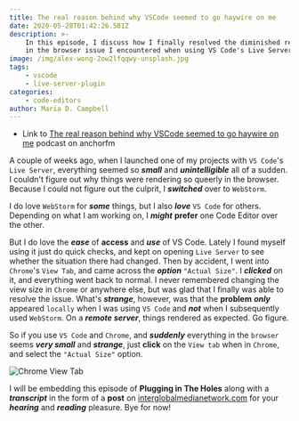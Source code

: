 ```yaml
---
title: The real reason behind why VSCode seemed to go haywire on me
date: 2020-05-28T01:42:26.581Z
description: >-
    In this episode, I discuss how I finally resolved the diminished rendering
    in the browser issue I encountered when using VS Code's Live Server.
image: /img/alex-wong-2ow2lfqqwy-unsplash.jpg
tags:
    - vscode
    - live-server-plugin
categories:
    - code-editors
author: Maria D. Campbell
---
```


-   Link to
    [The real reason behind why VSCode seemed to go haywire on me](https://anchor.fm/maria-campbell/episodes/The-real-reason-behind-why-VSCode-seemed-to-go-haywire-on-me-eeljsi)
    podcast on anchorfm

A couple of weeks ago, when I launched one of my projects with `VS Code`'s
`Live Server`, everything seemed so **_small_** and **_unintelligible_** all of
a sudden. I couldn't figure out why things were rendering so queerly in the
browser. Because I could not figure out the culprit, I **_switched_** over to
`WebStorm`.

I do love `WebStorm` for **_some_** things, but I also **_love_** `VS Code` for
others. Depending on what I am working on, I **_might_** **prefer** one Code
Editor over the other.

But I do love the **_ease_** of **access** and **_use_** of VS Code. Lately I
found myself using it just do quick checks, and kept on opening `Live Server` to
see whether the situation there had changed. Then by accident, I went into
`Chrome`'s `View Tab`, and came across the **_option_** `"Actual Size"`. I
**_clicked_** on it, and everything went back to normal. I never remembered
changing the view size in `Chrome` or anywhere else, but was glad that I finally
was able to resolve the issue. What's **_strange_**, however, was that the
**problem** **_only_** appeared `locally` when I was using `VS Code` and
**_not_** when I subsequently used `WebStorm`. On a **_remote server_**, things
rendered as expected. Go figure.

So if you use `VS Code` and `Chrome`, and **_suddenly_** everything in the
`browser` seems **_very small_** and **_strange_**, just **click** on the
`View tab` when in `Chrome`, and select the `"Actual Size"` option.

![Chrome View Tab](/img/screenshot-2020-05-27-18.59.17.png)

I will be embedding this episode of **Plugging in The Holes** along with a
**_transcript_** in the form of a **post** on
[interglobalmedianetwork.com](https://www.interglobalmedianetwork.com/) for your
**_hearing_** and **_reading_** pleasure. Bye for now!
